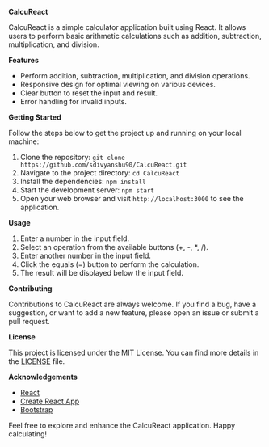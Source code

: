 **CalcuReact**

CalcuReact is a simple calculator application built using React. It allows users to perform basic arithmetic calculations such as addition, subtraction, multiplication, and division.

**Features**

- Perform addition, subtraction, multiplication, and division operations.
- Responsive design for optimal viewing on various devices.
- Clear button to reset the input and result.
- Error handling for invalid inputs.

**Getting Started**

Follow the steps below to get the project up and running on your local machine:

1. Clone the repository: `git clone https://github.com/sdivyanshu90/CalcuReact.git`
2. Navigate to the project directory: `cd CalcuReact`
3. Install the dependencies: `npm install`
4. Start the development server: `npm start`
5. Open your web browser and visit `http://localhost:3000` to see the application.

**Usage**

1. Enter a number in the input field.
2. Select an operation from the available buttons (+, -, *, /).
3. Enter another number in the input field.
4. Click the equals (=) button to perform the calculation.
5. The result will be displayed below the input field.

**Contributing**

Contributions to CalcuReact are always welcome. If you find a bug, have a suggestion, or want to add a new feature, please open an issue or submit a pull request.

**License**

This project is licensed under the MIT License. You can find more details in the [LICENSE](https://github.com/sdivyanshu90/CalcuReact/blob/main/LICENSE) file.

**Acknowledgements**

- [React](https://reactjs.org)
- [Create React App](https://create-react-app.dev)
- [Bootstrap](https://getbootstrap.com)

Feel free to explore and enhance the CalcuReact application. Happy calculating!
